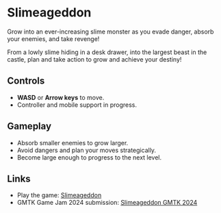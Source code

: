 # Slimeageddon

Grow into an ever-increasing slime monster as you evade danger, absorb your enemies, and take revenge!

From a lowly slime hiding in a desk drawer, into the largest beast in the castle, plan and take action to grow and achieve your destiny!

## Controls

- **WASD** or **Arrow keys** to move.
- Controller and mobile support in progress.

## Gameplay

- Absorb smaller enemies to grow larger.
- Avoid dangers and plan your moves strategically.
- Become large enough to progress to the next level.

## Links

- Play the game: [Slimeageddon](https://1stsoldier.itch.io/slimeageddon)
- GMTK Game Jam 2024 submission: [Slimeageddon GMTK 2024](https://1stsoldier.itch.io/slimeageddon-gmtk-2024)
